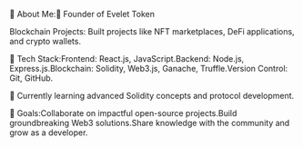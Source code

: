 🚀 About Me:🌟 Founder of Evelet Token

 Blockchain Projects: Built projects like NFT marketplaces, DeFi applications, and crypto wallets.

🔧 Tech Stack:Frontend: React.js, JavaScript.Backend: Node.js, Express.js.Blockchain: Solidity, Web3.js, Ganache, Truffle.Version Control: Git, GitHub.

🌱 Currently learning advanced Solidity concepts and protocol development.

🎯 Goals:Collaborate on impactful open-source projects.Build groundbreaking Web3 solutions.Share knowledge with the community and grow as a developer.